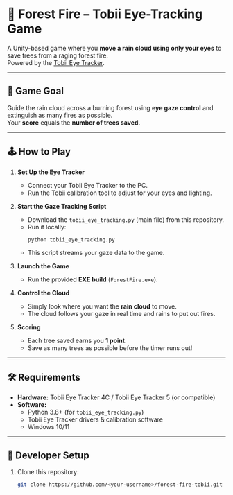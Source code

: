# 🌲 Forest Fire – Tobii Eye-Tracking Game

A Unity-based game where you **move a rain cloud using only your eyes** to save trees from a raging forest fire.  
Powered by the [Tobii Eye Tracker](https://developer.tobii.com/).

---

## 🎯 Game Goal
Guide the rain cloud across a burning forest using **eye gaze control** and extinguish as many fires as possible.  
Your **score** equals the **number of trees saved**.

---

## 🕹️ How to Play
1. **Set Up the Eye Tracker**
   - Connect your Tobii Eye Tracker to the PC.
   - Run the Tobii calibration tool to adjust for your eyes and lighting.

2. **Start the Gaze Tracking Script**
   - Download the `tobii_eye_tracking.py` (main file) from this repository.
   - Run it locally:
     ```bash
     python tobii_eye_tracking.py
     ```
   - This script streams your gaze data to the game.

3. **Launch the Game**
   - Run the provided **EXE build** (`ForestFire.exe`).

4. **Control the Cloud**
   - Simply look where you want the **rain cloud** to move.
   - The cloud follows your gaze in real time and rains to put out fires.

5. **Scoring**
   - Each tree saved earns you **1 point**.
   - Save as many trees as possible before the timer runs out!

---

## 🛠️ Requirements
- **Hardware:** Tobii Eye Tracker 4C / Tobii Eye Tracker 5 (or compatible)
- **Software:**
  - Python 3.8+ (for `tobii_eye_tracking.py`)
  - Tobii Eye Tracker drivers & calibration software
  - Windows 10/11

---

## 🔧 Developer Setup
1. Clone this repository:
   ```bash
   git clone https://github.com/<your-username>/forest-fire-tobii.git
